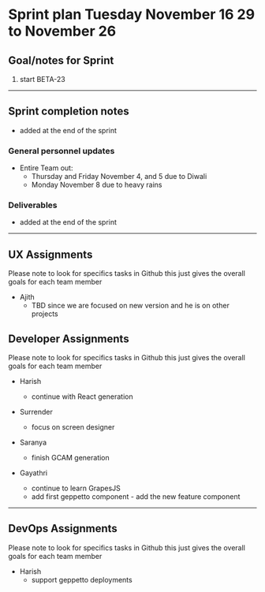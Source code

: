 # Sprint plan Tuesday November 16 29 to November 26

## Goal/notes for Sprint

1. start BETA-23

---

## Sprint completion notes

- added at the end of the sprint

### General personnel updates

- Entire Team out:
  - Thursday and Friday November 4, and 5 due to Diwali
  - Monday November 8 due to heavy rains


### Deliverables

- added at the end of the sprint

---

## UX Assignments

Please note to look for specifics tasks in Github this just gives the overall goals for each team member

- Ajith
  - TBD since we are focused on new version and he is on other projects

## Developer Assignments

Please note to look for specifics tasks in Github this just gives the overall goals for each team member

- Harish
  - continue with React generation

- Surrender
  - focus on screen designer
  
- Saranya
  - finish GCAM generation

- Gayathri
  - continue to learn GrapesJS
  - add first geppetto component - add the new feature component

---

## DevOps Assignments

Please note to look for specifics tasks in Github this just gives the overall goals for each team member

- Harish
  - support geppetto deployments
